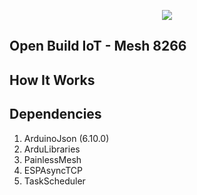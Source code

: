 <p align="center"> 
<img src="https://github.com/OpenBuildProject/OpenBuild_IoT-Mesh8266/logo.png">
</p>

## Open Build IoT - Mesh 8266

## How It Works

## Dependencies
1. ArduinoJson (6.10.0)
2. ArduLibraries
3. PainlessMesh
4. ESPAsyncTCP
5. TaskScheduler

